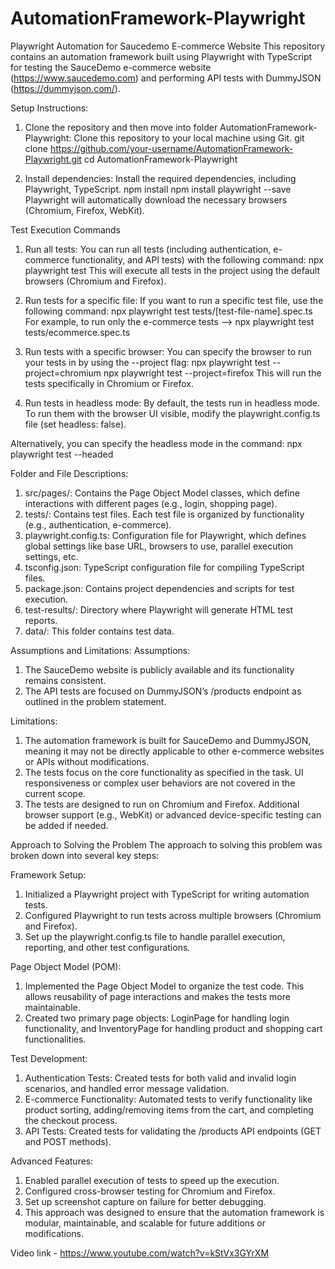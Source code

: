 # AutomationFramework-Playwright
Playwright Automation for Saucedemo E-commerce Website
This repository contains an automation framework built using Playwright with TypeScript for testing the SauceDemo e-commerce website (https://www.saucedemo.com) and performing API tests with DummyJSON (https://dummyjson.com/).

Setup Instructions:
1. Clone the repository and then move into folder AutomationFramework-Playwright:
Clone this repository to your local machine using Git.
git clone https://github.com/your-username/AutomationFramework-Playwright.git
cd AutomationFramework-Playwright


2. Install dependencies:
Install the required dependencies, including Playwright, TypeScript.
npm install
npm install playwright --save
Playwright will automatically download the necessary browsers (Chromium, Firefox, WebKit).


Test Execution Commands
1. Run all tests:
You can run all tests (including authentication, e-commerce functionality, and API tests) with the following command:
npx playwright test
This will execute all tests in the project using the default browsers (Chromium and Firefox).

2. Run tests for a specific file:
If you want to run a specific test file, use the following command:
npx playwright test tests/[test-file-name].spec.ts
For example, to run only the e-commerce tests --> npx playwright test tests/ecommerce.spec.ts

3. Run tests with a specific browser:
You can specify the browser to run your tests in by using the --project flag:
npx playwright test --project=chromium
npx playwright test --project=firefox
This will run the tests specifically in Chromium or Firefox.

4. Run tests in headless mode:
By default, the tests run in headless mode. To run them with the browser UI visible, modify the playwright.config.ts file (set headless: false).

Alternatively, you can specify the headless mode in the command:
npx playwright test --headed

Folder and File Descriptions:
1. src/pages/: Contains the Page Object Model classes, which define interactions with different pages (e.g., login, shopping page).
2. tests/: Contains test files. Each test file is organized by functionality (e.g., authentication, e-commerce).
3. playwright.config.ts: Configuration file for Playwright, which defines global settings like base URL, browsers to use, parallel execution settings, etc.
4. tsconfig.json: TypeScript configuration file for compiling TypeScript files.
5. package.json: Contains project dependencies and scripts for test execution.
6. test-results/: Directory where Playwright will generate HTML test reports.
7. data/: This folder contains test data.


Assumptions and Limitations:
Assumptions:
1. The SauceDemo website is publicly available and its functionality remains consistent.
2. The API tests are focused on DummyJSON’s /products endpoint as outlined in the problem statement.

Limitations:
1. The automation framework is built for SauceDemo and DummyJSON, meaning it may not be directly applicable to other e-commerce websites or APIs without modifications.
2. The tests focus on the core functionality as specified in the task. UI responsiveness or complex user behaviors are not covered in the current scope.
3. The tests are designed to run on Chromium and Firefox. Additional browser support (e.g., WebKit) or advanced device-specific testing can be added if needed.


Approach to Solving the Problem
The approach to solving this problem was broken down into several key steps:

Framework Setup:
1. Initialized a Playwright project with TypeScript for writing automation tests.
2. Configured Playwright to run tests across multiple browsers (Chromium and Firefox).
3. Set up the playwright.config.ts file to handle parallel execution, reporting, and other test configurations.

Page Object Model (POM):
1. Implemented the Page Object Model to organize the test code. This allows reusability of page interactions and makes the tests more maintainable.
2. Created two primary page objects: LoginPage for handling login functionality, and InventoryPage for handling product and shopping cart functionalities.

Test Development:
1. Authentication Tests: Created tests for both valid and invalid login scenarios, and handled error message validation.
2. E-commerce Functionality: Automated tests to verify functionality like product sorting, adding/removing items from the cart, and completing the checkout process.
3. API Tests: Created tests for validating the /products API endpoints (GET and POST methods).


Advanced Features:
1. Enabled parallel execution of tests to speed up the execution.
2. Configured cross-browser testing for Chromium and Firefox.
3. Set up screenshot capture on failure for better debugging.
4. This approach was designed to ensure that the automation framework is modular, maintainable, and scalable for future additions or modifications.

Video link - https://www.youtube.com/watch?v=kStVx3GYrXM
